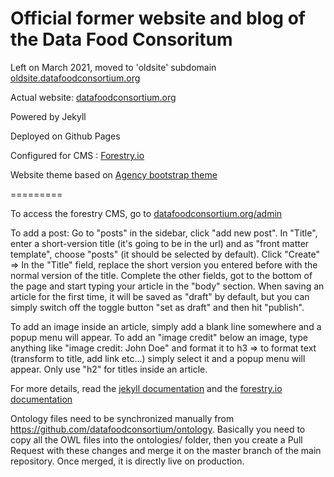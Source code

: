 Official former website and blog of the Data Food Consoritum
=================================

Left on March 2021, moved to 'oldsite' subdomain [oldsite.datafoodconsortium.org](http://oldsite.datafoodconsortium.org/)

Actual website: [datafoodconsortium.org](http://datafoodconsortium.org/)

Powered by Jekyll

Deployed on Github Pages

Configured for CMS : [Forestry.io ](https://forestry.io/)


Website theme based on [Agency bootstrap theme ](https://startbootstrap.com/template-overviews/agency/)

=========

To access the forestry CMS, go to [datafoodconsortium.org/admin](http://datafoodconsortium.org/admin/) <br>

To add a post: Go to "posts" in the sidebar, click "add new post". In "Title", enter a short-version title (it's going to be in the url) and as "front matter template", choose "posts" (it should be selected by default). Click "Create" => In the "Title" field, replace the short version you entered before with the normal version of the title. Complete the other fields, got to the bottom of the page and start typing your article in the "body" section. When saving an article for the first time, it will be saved as "draft" by default, but you can simply switch off the toggle button "set as draft" and then hit "publish".

To add an image inside an article, simply add a blank line somewhere and a popup menu will appear. To add an "image credit" below an image, type anything like "image credit: John Doe" and format it to h3 => to format text (transform to title, add link etc...) simply select it and a popup menu will appear. Only use "h2" for titles inside an article. 


For more details, read the [jekyll documentation](http://jekyllrb.com/) and the [forestry.io documentation](http://forestry.io/docs/)


Ontology files need to be synchronized manually from https://github.com/datafoodconsortium/ontology. Basically you need to copy all the OWL files into the ontologies/ folder, then you create a Pull Request with these changes and merge it on the master branch of the main repository. Once merged, it is directly live on production.